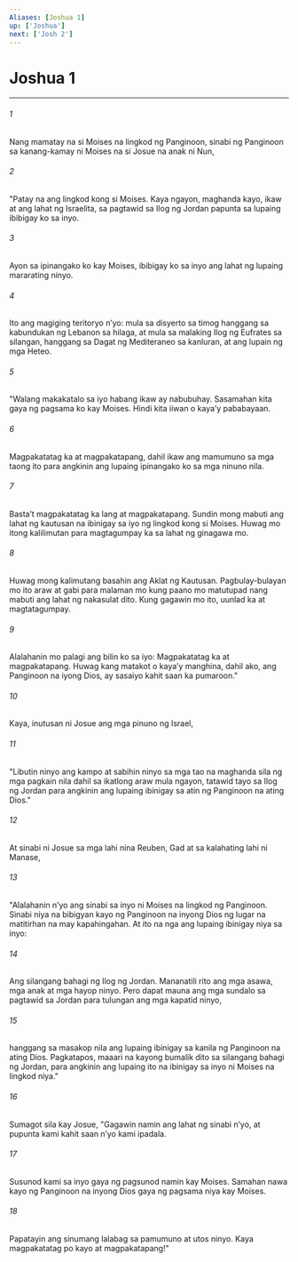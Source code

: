 ```yaml
---
Aliases: [Joshua 1]
up: ['Joshua']
next: ['Josh 2']
---
```

# Joshua 1

***






















###### 1 










Nang mamatay na si Moises na lingkod ng Panginoon, sinabi ng Panginoon sa kanang-kamay ni Moises na si Josue na anak ni Nun, 





















###### 2 










"Patay na ang lingkod kong si Moises. Kaya ngayon, maghanda kayo, ikaw at ang lahat ng Israelita, sa pagtawid sa Ilog ng Jordan papunta sa lupaing ibibigay ko sa inyo. 





















###### 3 










Ayon sa ipinangako ko kay Moises, ibibigay ko sa inyo ang lahat ng lupaing mararating ninyo. 





















###### 4 










Ito ang magiging teritoryo nʼyo: mula sa disyerto sa timog hanggang sa kabundukan ng Lebanon sa hilaga, at mula sa malaking Ilog ng Eufrates sa silangan, hanggang sa Dagat ng Mediteraneo sa kanluran, at ang lupain ng mga Heteo. 





















###### 5 










"Walang makakatalo sa iyo habang ikaw ay nabubuhay. Sasamahan kita gaya ng pagsama ko kay Moises. Hindi kita iiwan o kayaʼy pababayaan. 





















###### 6 










Magpakatatag ka at magpakatapang, dahil ikaw ang mamumuno sa mga taong ito para angkinin ang lupaing ipinangako ko sa mga ninuno nila. 





















###### 7 










Bastaʼt magpakatatag ka lang at magpakatapang. Sundin mong mabuti ang lahat ng kautusan na ibinigay sa iyo ng lingkod kong si Moises. Huwag mo itong kalilimutan para magtagumpay ka sa lahat ng ginagawa mo. 





















###### 8 










Huwag mong kalimutang basahin ang Aklat ng Kautusan. Pagbulay-bulayan mo ito araw at gabi para malaman mo kung paano mo matutupad nang mabuti ang lahat ng nakasulat dito. Kung gagawin mo ito, uunlad ka at magtatagumpay. 





















###### 9 










Alalahanin mo palagi ang bilin ko sa iyo: Magpakatatag ka at magpakatapang. Huwag kang matakot o kayaʼy manghina, dahil ako, ang Panginoon na iyong Dios, ay sasaiyo kahit saan ka pumaroon." 





















###### 10 










Kaya, inutusan ni Josue ang mga pinuno ng Israel, 





















###### 11 










"Libutin ninyo ang kampo at sabihin ninyo sa mga tao na maghanda sila ng mga pagkain nila dahil sa ikatlong araw mula ngayon, tatawid tayo sa Ilog ng Jordan para angkinin ang lupaing ibinigay sa atin ng Panginoon na ating Dios." 





















###### 12 










At sinabi ni Josue sa mga lahi nina Reuben, Gad at sa kalahating lahi ni Manase, 





















###### 13 










"Alalahanin nʼyo ang sinabi sa inyo ni Moises na lingkod ng Panginoon. Sinabi niya na bibigyan kayo ng Panginoon na inyong Dios ng lugar na matitirhan na may kapahingahan. At ito na nga ang lupaing ibinigay niya sa inyo: 





















###### 14 










Ang silangang bahagi ng Ilog ng Jordan. Mananatili rito ang mga asawa, mga anak at mga hayop ninyo. Pero dapat mauna ang mga sundalo sa pagtawid sa Jordan para tulungan ang mga kapatid ninyo, 





















###### 15 










hanggang sa masakop nila ang lupaing ibinigay sa kanila ng Panginoon na ating Dios. Pagkatapos, maaari na kayong bumalik dito sa silangang bahagi ng Jordan, para angkinin ang lupaing ito na ibinigay sa inyo ni Moises na lingkod niya." 





















###### 16 










Sumagot sila kay Josue, "Gagawin namin ang lahat ng sinabi nʼyo, at pupunta kami kahit saan nʼyo kami ipadala. 





















###### 17 










Susunod kami sa inyo gaya ng pagsunod namin kay Moises. Samahan nawa kayo ng Panginoon na inyong Dios gaya ng pagsama niya kay Moises. 





















###### 18 










Papatayin ang sinumang lalabag sa pamumuno at utos ninyo. Kaya magpakatatag po kayo at magpakatapang!"
